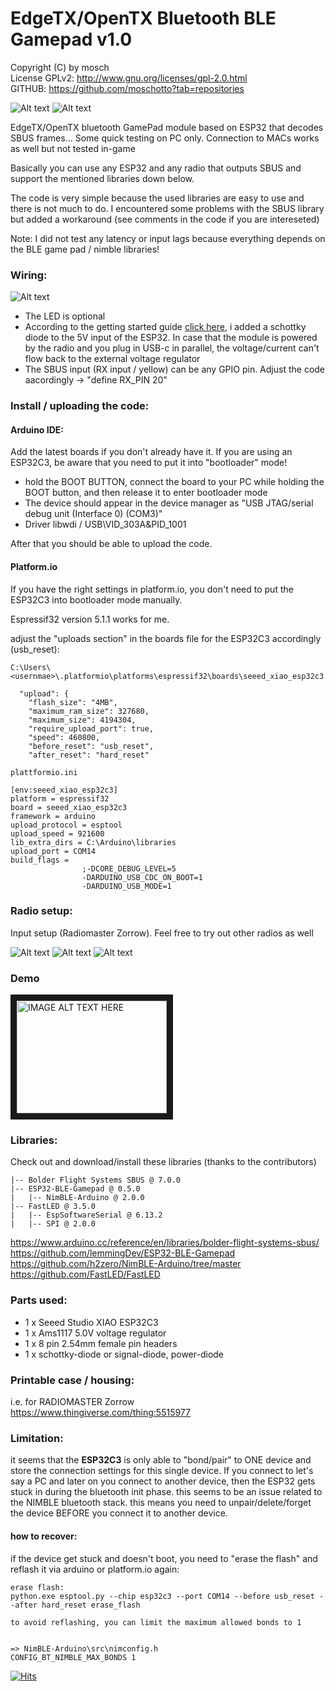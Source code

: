 # EdgeTX/OpenTX Bluetooth BLE Gamepad  v1.0

Copyright (C) by mosch   
License GPLv2: http://www.gnu.org/licenses/gpl-2.0.html       
GITHUB: https://github.com/moschotto?tab=repositories 

![Alt text](https://github.com/moschotto/OpenTX_EdgeTX_Bluetooth_GamePad/blob/main/Media/front.png)
![Alt text](https://github.com/moschotto/OpenTX_EdgeTX_Bluetooth_GamePad/blob/main/Media/IMG_0454.jpg)

EdgeTX/OpenTX bluetooth GamePad module based on ESP32 that decodes SBUS frames... 
Some quick testing on PC only. Connection to MACs works as well but not tested in-game

Basically you can use any ESP32 and any radio that outputs SBUS and support the mentioned libraries down below.

The code is very simple because the used libraries are easy to use and there is not much to do. I encountered some problems with the SBUS library but added a workaround (see comments in the code if you are intereseted)

Note: I did not test any latency or input lags because everything depends on the BLE game pad / nimble libraries!

### Wiring:

![Alt text](https://github.com/moschotto/OpenTX_EdgeTX_Bluetooth_GamePad/blob/main/Media/wiring-diagram.png)

- The LED is optional
- According to the getting started guide <a href="https://wiki.seeedstudio.com/XIAO_ESP32C3_Getting_Started/">click here</a>, i added a schottky diode to the 5V input of the ESP32. In case that the module is powered by the radio and you plug in USB-c in parallel, the voltage/current can't flow back to the external voltage regulator
- The SBUS input (RX input / yellow) can be any GPIO pin. Adjust the code aacordingly -> "define RX_PIN 20"

### Install / uploading the code:

#### Arduino IDE:

Add the latest boards if you don't already have it. If you are using an ESP32C3, be aware that you need to put it into "bootloader" mode!

- hold the BOOT BUTTON, connect the board to your PC while holding the BOOT button, and then release it to enter bootloader mode
- The device should appear in the device manager as "USB JTAG/serial debug unit (Interface 0) (COM3)" 
- Driver libwdi / USB\VID_303A&PID_1001

After that you should be able to upload the code.

#### Platform.io

If you have the right settings in platform.io, you don't need to put the ESP32C3 into bootloader mode manually.

Espressif32 version 5.1.1 works for me.

adjust the "uploads section" in the boards file for the ESP32C3 accordingly (usb_reset):

```
C:\Users\<usernmae>\.platformio\platforms\espressif32\boards\seeed_xiao_esp32c3.json
  
  "upload": {
    "flash_size": "4MB",
    "maximum_ram_size": 327680,
    "maximum_size": 4194304,
    "require_upload_port": true,
    "speed": 460800,
	"before_reset": "usb_reset",
	"after_reset": "hard_reset"
```



```
plattformio.ini

[env:seeed_xiao_esp32c3]
platform = espressif32
board = seeed_xiao_esp32c3
framework = arduino
upload_protocol = esptool
upload_speed = 921600
lib_extra_dirs = C:\Arduino\libraries
upload_port = COM14
build_flags =
                ;-DCORE_DEBUG_LEVEL=5
                -DARDUINO_USB_CDC_ON_BOOT=1
                -DARDUINO_USB_MODE=1

```
### Radio setup:

Input setup (Radiomaster Zorrow). Feel free to try out other radios as well

![Alt text](https://github.com/moschotto/OpenTX_EdgeTX_Bluetooth_GamePad/blob/main/Media/SBUS.png)
![Alt text](https://github.com/moschotto/OpenTX_EdgeTX_Bluetooth_GamePad/blob/main/Media/Mixer1.png)
![Alt text](https://github.com/moschotto/OpenTX_EdgeTX_Bluetooth_GamePad/blob/main/Media/Mixer2.png)


### Demo
<a href="http://www.youtube.com/watch?feature=player_embedded&v=TKDMgXqkkfQ" target="_blank"><img src="http://img.youtube.com/vi/TKDMgXqkkfQ/0.jpg" 
alt="IMAGE ALT TEXT HERE" width="240" height="180" border="10" /></a>

### Libraries:

Check out and download/install these libraries (thanks to the contributors)

```
|-- Bolder Flight Systems SBUS @ 7.0.0
|-- ESP32-BLE-Gamepad @ 0.5.0
|   |-- NimBLE-Arduino @ 2.0.0
|-- FastLED @ 3.5.0
|   |-- EspSoftwareSerial @ 6.13.2
|   |-- SPI @ 2.0.0

```
https://www.arduino.cc/reference/en/libraries/bolder-flight-systems-sbus/
https://github.com/lemmingDev/ESP32-BLE-Gamepad
https://github.com/h2zero/NimBLE-Arduino/tree/master
https://github.com/FastLED/FastLED

### Parts used:

- 1 x Seeed Studio XIAO ESP32C3
- 1 x Ams1117 5.0V voltage regulator 
- 1 x 8 pin 2.54mm female pin headers
- 1 x schottky-diode or signal-diode, power-diode

### Printable case / housing:
i.e. for RADIOMASTER Zorrow  
https://www.thingiverse.com/thing:5515977



### Limitation:

it seems that the **ESP32C3** is only able to "bond/pair" to ONE device and store the connection settings for this single device. If you connect to let's say a PC and later on you connect to another device, then the ESP32 gets stuck in during the bluetooth init phase. this seems to be an issue related to the NIMBLE bluetooth stack. this means you need to unpair/delete/forget the device BEFORE you connect it to another device. 

#### how to recover:
if the device get stuck and doesn't boot, you need to "erase the flash" and reflash it via arduino or platform.io again:

```
erase flash:
python.exe esptool.py --chip esp32c3 --port COM14 --before usb_reset --after hard_reset erase_flash

to avoid reflashing, you can limit the maximum allowed bonds to 1 


=> NimBLE-Arduino\src\nimconfig.h
CONFIG_BT_NIMBLE_MAX_BONDS 1
```

[![Hits](https://hits.seeyoufarm.com/api/count/incr/badge.svg?url=https%3A%2F%2Fgithub.com%2Fmoschotto%2FOpenTX_EdgeTX_Bluetooth_GamePad&count_bg=%2379C83D&title_bg=%23555555&icon=&icon_color=%23E7E7E7&title=hits&edge_flat=false)](https://hits.seeyoufarm.com)
